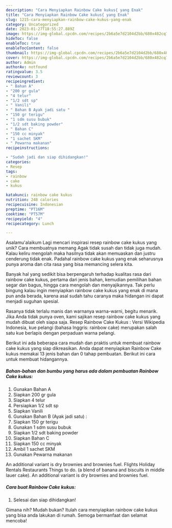 ```yaml
---
description: "Cara Menyiapkan Rainbow Cake kukus{ yang Enak"
title: "Cara Menyiapkan Rainbow Cake kukus{ yang Enak"
slug: 1215-cara-menyiapkan-rainbow-cake-kukus-yang-enak
category: Uncategorized
date: 2023-01-27T18:55:27.889Z
image: https://img-global.cpcdn.com/recipes/2b6a5e7d2104d2bb/680x482cq70/rainbow-cake-kukus-foto-resep-utama.jpg
hideToc: false
enableToc: true
enableTocContent: false
thumbnail: https://img-global.cpcdn.com/recipes/2b6a5e7d2104d2bb/680x482cq70/rainbow-cake-kukus-foto-resep-utama.jpg
cover: https://img-global.cpcdn.com/recipes/2b6a5e7d2104d2bb/680x482cq70/rainbow-cake-kukus-foto-resep-utama.jpg
author: Admin
authorAv: notfound
ratingvalue: 3.5
reviewcount: 3
recipeingredient:
- " Bahan A"
- "200 gr gula"
- "4 telur"
- "1/2 sdt sp"
- " Vanili"
- " Bahan B Ayak jadi satu "
- "150 gr terigu"
- "1 sdm susu bubuk"
- "1/2 sdt baking powder"
- " Bahan C"
- "150 cc minyak"
- "1 sachet SKM"
- " Pewarna makanan"
recipeinstructions:

- "Sudah jadi dan siap dihidangkan!"
categories:
- Resep
tags:
- rainbow
- cake
- kukus

katakunci: rainbow cake kukus 
nutrition: 248 calories
recipecuisine: Indonesian
preptime: "PT16M"
cooktime: "PT57M"
recipeyield: "4"
recipecategory: Lunch

---
```



Asalamu'alaikum Lagi mencari inspirasi resep rainbow cake kukus yang unik? Cara membuatnya memang Agak tidak susah dan tidak juga mudah. Kalau keliru mengolah maka hasilnya tidak akan memuaskan dan justru cenderung tidak enak. Padahal rainbow cake kukus yang enak seharusnya punya aroma dan cita rasa yang bisa memancing selera kita.


Banyak hal yang sedikit bisa berpengaruh terhadap kualitas rasa dari rainbow cake kukus, pertama dari jenis bahan, kemudian pemilihan bahan segar dan bagus, hingga cara mengolah dan menyajikannya. Tak perlu bingung kalau ingin menyiapkan rainbow cake kukus yang enak di mana pun anda berada, karena asal sudah tahu caranya maka hidangan ini dapat menjadi suguhan spesial.

Rasanya tidak terlalu manis dan warnanya warna-warni, begitu menarik. Jika Anda tidak punya oven, kami sajikan resep rainbow cake kukus yang mudah dibuat oleh siapa saja. Resep Rainbow Cake Kukus : Versi Wikipedia Indonesia, kue pelangi (bahasa Inggris: rainbow cake) merupakan salah satu kue berlapis dengan perpaduan warna pelangi.


Berikut ini ada beberapa cara mudah dan praktis untuk membuat rainbow cake kukus yang siap dikreasikan. Anda dapat menyiapkan Rainbow Cake kukus memakai 13 jenis bahan dan 0 tahap pembuatan. Berikut ini cara untuk membuat hidangannya.

<!--inarticleads1-->

##### Bahan-bahan dan bumbu yang harus ada dalam pembuatan Rainbow Cake kukus:

1. Gunakan  Bahan A
1. Siapkan 200 gr gula
1. Siapkan 4 telur
1. Persiapkan 1/2 sdt sp
1. Siapkan  Vanili
1. Gunakan  Bahan B (Ayak jadi satu) :
1. Siapkan 150 gr terigu
1. Gunakan 1 sdm susu bubuk
1. Siapkan 1/2 sdt baking powder
1. Siapkan  Bahan C
1. Siapkan 150 cc minyak
1. Ambil 1 sachet SKM
1. Gunakan  Pewarna makanan


An additional variant is dry brownies and brownies fuel. Flights Holiday Rentals Restaurants Things to do. (a blend of banana and biscuits in middle lauer cake). An additional variant is dry brownies and brownies fuel. 

<!--inarticleads2-->

##### Cara buat Rainbow Cake kukus:


1. Selesai dan siap dihidangkan!



Gimana nih? Mudah bukan? Itulah cara menyiapkan rainbow cake kukus yang bisa anda lakukan di rumah. Semoga bermanfaat dan selamat mencoba!
